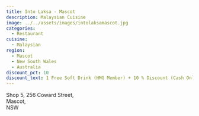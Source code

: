 ```yaml
---
title: Into Laksa - Mascot
description: Malaysian Cuisine
image: ../../assets/images/intolaksamascot.jpg
categories:
  - Restaurant
cuisine:
  - Malaysian
region:
  - Mascot
  - New South Wales
  - Australia
discount_pct: 10
discount_text: 1 Free Soft Drink (HMG Member) + 10 % Discount (Cash Only)
---
```


Shop 5, 256 Coward Street,\
Mascot,\
NSW
